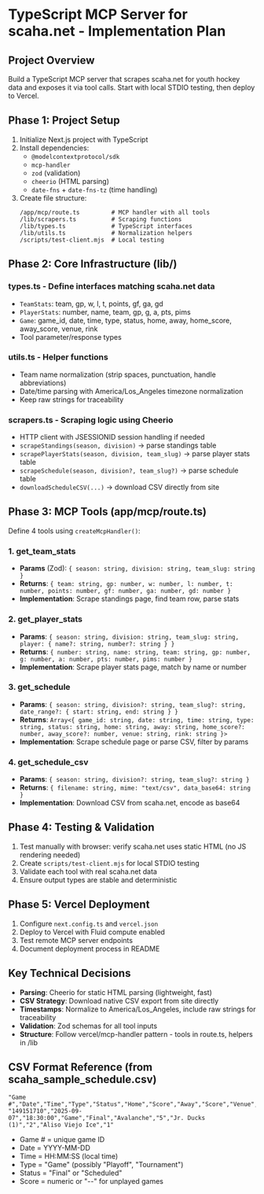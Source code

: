 # TypeScript MCP Server for scaha.net - Implementation Plan

## Project Overview
Build a TypeScript MCP server that scrapes scaha.net for youth hockey data and exposes it via tool calls. Start with local STDIO testing, then deploy to Vercel.

## Phase 1: Project Setup
1. Initialize Next.js project with TypeScript
2. Install dependencies:
   - `@modelcontextprotocol/sdk`
   - `mcp-handler`
   - `zod` (validation)
   - `cheerio` (HTML parsing)
   - `date-fns` + `date-fns-tz` (time handling)
3. Create file structure:
   ```
   /app/mcp/route.ts         # MCP handler with all tools
   /lib/scrapers.ts          # Scraping functions
   /lib/types.ts             # TypeScript interfaces
   /lib/utils.ts             # Normalization helpers
   /scripts/test-client.mjs  # Local testing
   ```

## Phase 2: Core Infrastructure (lib/)

### types.ts - Define interfaces matching scaha.net data
- `TeamStats`: team, gp, w, l, t, points, gf, ga, gd
- `PlayerStats`: number, name, team, gp, g, a, pts, pims
- `Game`: game_id, date, time, type, status, home, away, home_score, away_score, venue, rink
- Tool parameter/response types

### utils.ts - Helper functions
- Team name normalization (strip spaces, punctuation, handle abbreviations)
- Date/time parsing with America/Los_Angeles timezone normalization
- Keep raw strings for traceability

### scrapers.ts - Scraping logic using Cheerio
- HTTP client with JSESSIONID session handling if needed
- `scrapeStandings(season, division)` → parse standings table
- `scrapePlayerStats(season, division, team_slug)` → parse player stats table
- `scrapeSchedule(season, division?, team_slug?)` → parse schedule table
- `downloadScheduleCSV(...)` → download CSV directly from site

## Phase 3: MCP Tools (app/mcp/route.ts)
Define 4 tools using `createMcpHandler()`:

### 1. get_team_stats
- **Params** (Zod): `{ season: string, division: string, team_slug: string }`
- **Returns**: `{ team: string, gp: number, w: number, l: number, t: number, points: number, gf: number, ga: number, gd: number }`
- **Implementation**: Scrape standings page, find team row, parse stats

### 2. get_player_stats
- **Params**: `{ season: string, division: string, team_slug: string, player: { name?: string, number?: string } }`
- **Returns**: `{ number: string, name: string, team: string, gp: number, g: number, a: number, pts: number, pims: number }`
- **Implementation**: Scrape player stats page, match by name or number

### 3. get_schedule
- **Params**: `{ season: string, division?: string, team_slug?: string, date_range?: { start: string, end: string } }`
- **Returns**: `Array<{ game_id: string, date: string, time: string, type: string, status: string, home: string, away: string, home_score?: number, away_score?: number, venue: string, rink: string }>`
- **Implementation**: Scrape schedule page or parse CSV, filter by params

### 4. get_schedule_csv
- **Params**: `{ season: string, division?: string, team_slug?: string }`
- **Returns**: `{ filename: string, mime: "text/csv", data_base64: string }`
- **Implementation**: Download CSV from scaha.net, encode as base64

## Phase 4: Testing & Validation
1. Test manually with browser: verify scaha.net uses static HTML (no JS rendering needed)
2. Create `scripts/test-client.mjs` for local STDIO testing
3. Validate each tool with real scaha.net data
4. Ensure output types are stable and deterministic

## Phase 5: Vercel Deployment
1. Configure `next.config.ts` and `vercel.json`
2. Deploy to Vercel with Fluid compute enabled
3. Test remote MCP server endpoints
4. Document deployment process in README

## Key Technical Decisions
- **Parsing**: Cheerio for static HTML parsing (lightweight, fast)
- **CSV Strategy**: Download native CSV export from site directly
- **Timestamps**: Normalize to America/Los_Angeles, include raw strings for traceability
- **Validation**: Zod schemas for all tool inputs
- **Structure**: Follow vercel/mcp-handler pattern - tools in route.ts, helpers in /lib

## CSV Format Reference (from scaha_sample_schedule.csv)
```csv
"Game #","Date","Time","Type","Status","Home","Score","Away","Score","Venue","Rink"
"149151710","2025-09-07","18:30:00","Game","Final","Avalanche","5","Jr. Ducks (1)","2","Aliso Viejo Ice","1"
```
- Game # = unique game ID
- Date = YYYY-MM-DD
- Time = HH:MM:SS (local time)
- Type = "Game" (possibly "Playoff", "Tournament")
- Status = "Final" or "Scheduled"
- Score = numeric or "--" for unplayed games
